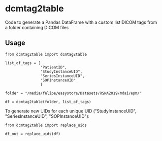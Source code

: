 # dcmtag2table
Code to generate a Pandas DataFrame with a custom list DICOM tags from a folder containing DICOM files

## Usage

```
from dcmtag2table import dcmtag2table

list_of_tags = [
                "PatientID",
                "StudyInstanceUID",
                "SeriesInstanceUID",
                "SOPInstanceUID"
                ]
                
folder = "/media/felipe/easystore/Datasets/RSNA2019/mdai/epm/"

df = dcmtag2table(folder, list_of_tags)

```

To generate new UIDs for each unique UID ("StudyInstanceUID", "SeriesInstanceUID", "SOPInstanceUID"):

```
from dcmtag2table import replace_uids

df_out = replace_uids(df)
```
